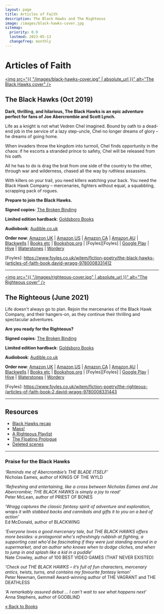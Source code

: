 ```yaml
---
layout: page
title: Articles of Faith
description: The Black Hawks and The Righteous
image: /images/black-hawks-cover.jpg
sitemap:
  priority: 0.9
  lastmod: 2023-05-13
  changefreq: monthly
---
```


# Articles of Faith

<a href="/images/black-hawks-cover-large.jpg"><span class="image left book"><img src="{{ "/images/black-hawks-cover.jpg" | absolute_url }}" alt="The Black Hawks cover" /></span></a>

## The Black Hawks (Oct 2019)

**Dark, thrilling, and hilarious, The Black Hawks is an epic adventure perfect for fans of Joe Abercrombie and Scott Lynch.**

Life as a knight is not what Vedren Chel imagined. Bound by oath to a dead-end job in the service of a lazy step-uncle, Chel no longer dreams of glory – he dreams of going home.

When invaders throw the kingdom into turmoil, Chel finds opportunity in the chaos: if he escorts a stranded prince to safety, Chel will be released from his oath.

All he has to do is drag the brat from one side of the country to the other, through war and wilderness, chased all the way by ruthless assassins.

With killers on your trail, you need killers watching your back. You need the Black Hawk Company – mercenaries, fighters without equal, a squabbling, scrapping pack of rogues.

**Prepare to join the Black Hawks.**

**Signed copies**: [The Broken Binding](https://www.thebrokenbinding.co.uk/product-page/the-black-hawks-david-wragg)

**Limited edition hardback**: [Goldsboro Books](https://goldsborobooks.com/products/the-black-hawks-exclusive-hardback-edition)

**Audiobook**: [Audible.co.uk](https://www.audible.co.uk/pd/The-Black-Hawks-Audiobook/000833143X)

**Order now**: [Amazon UK](https://www.amazon.co.uk/gp/product/0008331413?pf_rd_p=71cb17e9-f468-4d3f-94d5-a0de44c50a7e&pf_rd_r=G4E8JDFSJVKSPDD2D52W)
\| [Amazon US](https://www.amazon.com/gp/product/0008331413)
\| [Amazon CA](https://www.amazon.ca/exec/obidos/ASIN/0008331413/)
\| [Amazon AU](https://www.amazon.com.au/exec/obidos/ASIN/0008331413/)
\| [Blackwells](https://blackwells.co.uk/bookshop/product/The-Black-Hawks-by-David-Wragg-author/9780008331412)
\| [Books etc](http://www.booksetc.co.uk/books/view/-9780008331412)
\| [Bookshop.org](https://uk.bookshop.org/books/the-black-hawks/9780008331412)
\| [Foyles][Foyles]
\| [Google Play](https://play.google.com/store/books/details/David_Wragg_The_Black_Hawks_Articles_of_Faith_Book?id=0kiDDwAAQBAJ)
\| [Hive](https://www.hive.co.uk/Product/David-Wragg/The-Black-Hawks/23023166)
\| [Waterstones](https://www.waterstones.com/book/the-black-hawks/david-wragg/9780008331412)
\| [Wordery](https://wordery.com/the-black-hawks-david-wragg-9780008331412)

[Foyles]: https://www.foyles.co.uk/witem/fiction-poetry/the-black-hawks-(articles-of-faith-book,david-wragg-9780008331412

---

<a href="/images/righteous-cover-large.jpg"><span class="image right book"><img src="{{ "/images/righteous-cover.jpg" | absolute_url }}" alt="The Righteous cover" /></span></a>

## The Righteous (June 2021)

Life doesn't always go to plan. Rejoin the mercenaries of the Black Hawk Company, and their hangers-on, as they continue their thrilling and spectacular adventures.

**Are you ready for the Righteous?**

**Signed copies**: [The Broken Binding](https://www.thebrokenbinding.co.uk/product-page/the-righteous-david-wragg)

**Limited edition hardback**: [Goldsboro Books](https://goldsborobooks.com/products/the-righteous-exclusive-hardback-edition)

**Audiobook**: [Audible.co.uk](https://www.audible.co.uk/pd/The-Righteous-Audiobook/0008331464)

**Order now**: [Amazon UK](https://www.amazon.co.uk/dp/0008331448/)
\| [Amazon US](https://www.amazon.com/dp/0008331448/)
\| [Amazon CA](https://www.amazon.ca/dp/0008331448/)
\| [Amazon AU](https://www.amazon.com.au/dp/0008331448/)
\| [Blackwells](https://blackwells.co.uk/bookshop/product/The-Righteous-by-David-Wragg-author/9780008331443)
\| [Books etc](https://www.booksetc.co.uk/books/view/-9780008331443)
\| [Bookshop.org](https://uk.bookshop.org/books/the-righteous-9780008331443/9780008331443)
\| [Foyles][Foyles]
\| [Google Play](https://play.google.com/store/books/details/David_Wragg_The_Righteous_Articles_of_Faith_Book_2?id=30zEDwAAQBAJ)
\| [Hive](https://www.hive.co.uk/Product/David-Wragg/The-Righteous/24156435)
\| [Waterstones](https://www.waterstones.com/book/the-righteous/david-wragg/9780008331443)
\| [Wordery](https://wordery.com/the-righteous-david-wragg-9780008331443)

[Foyles]: https://www.foyles.co.uk/witem/fiction-poetry/the-righteous-(articles-of-faith-book-2,david-wragg-9780008331443

---

## Resources

- [Black Hawks recap](/blog/black-hawks-recap)
- [Maps!](/blog/maps)
- [A Righteous Playlist](a-righteous-playlist/)
- [The Floating Prologue](/blog/the-floating-prologue/)
- [Deleted scenes](/deleted-scenes)

---

### Praise for the Black Hawks

_‘Reminds me of Abercrombie’s THE BLADE ITSELF’_  
Nicholas Eames, author of KINGS OF THE WYLD

_‘Refreshing and entertaining, like a cross between Nicholas Eames and Joe Abercrombie; THE BLACK HAWKS is simply a joy to read’_  
Peter McLean, author of PRIEST OF BONES

_‘Wragg captures the classic fantasy spirit of adventure and exploration, wraps it with stabbed backs and cannibals and gifts it to you on a bed of action’_  
Ed McDonald, author of BLACKWING

_‘Everyone loves a good mercenary tale, but THE BLACK HAWKS offers more besides: a protagonist who's refreshingly rubbish at fighting, a supporting cast who'd be fascinating if they were just standing around in a supermarket, and an author who knows when to dodge cliches, and when to jump in and splash like a kid in a puddle’_  
Nate Crowley, author of 100 BEST VIDEO GAMES (THAT NEVER EXISTED)

_‘Check out THE BLACK HAWKS – it’s full of fun characters, mercenary antics, twists, turns, and contains my favourite fantasy lemon’_  
Peter Newman, Gemmell Award-winning author of THE VAGRANT and THE DEATHLESS

_‘A remarkably assured debut … I can’t wait to see what happens next’_  
Anna Stephens, author of GODBLIND

[&laquo; Back to Books](/books)
